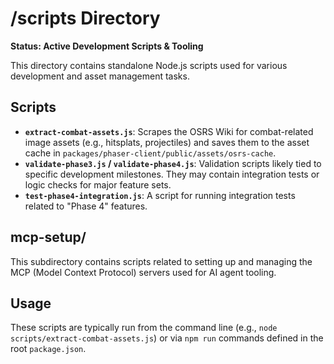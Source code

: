 # /scripts Directory

**Status: Active Development Scripts & Tooling**

This directory contains standalone Node.js scripts used for various development and asset management tasks.

## Scripts

- **`extract-combat-assets.js`**: Scrapes the OSRS Wiki for combat-related image assets (e.g., hitsplats, projectiles) and saves them to the asset cache in `packages/phaser-client/public/assets/osrs-cache`.
- **`validate-phase3.js` / `validate-phase4.js`**: Validation scripts likely tied to specific development milestones. They may contain integration tests or logic checks for major feature sets.
- **`test-phase4-integration.js`**: A script for running integration tests related to "Phase 4" features.

## mcp-setup/

This subdirectory contains scripts related to setting up and managing the MCP (Model Context Protocol) servers used for AI agent tooling.

## Usage

These scripts are typically run from the command line (e.g., `node scripts/extract-combat-assets.js`) or via `npm run` commands defined in the root `package.json`.
